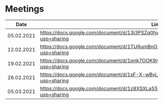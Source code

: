 # Meetings

|Date      | Link                                                                                           |
|----------|------------------------------------------------------------------------------------------------|
|05.02.2021|https://docs.google.com/document/d/13i3PSZq0hwrxHgS6ARp3AFfdhE6bmnUxiMSi8OZOeC0/edit?usp=sharing|
|12.02.2021|https://docs.google.com/document/d/1TU6umBnO2ya_5smF_v_uqK9CkNsClYSsL4PeHC4ps3E/edit?usp=sharing|
|19.02.2021|https://docs.google.com/document/d/1pnk7OOK9mhjR1nNgRCP8zRC9-paIN7IaexgBXcTU1dk/edit?usp=sharing|
|26.02.2021|https://docs.google.com/document/d/1sF-X-wBvj_nZNwAJRl37AvYKky91UUgYBQnkePQzeug/edit?usp=sharing|
|05.03.2021|https://docs.google.com/document/d/1z8XSXLa55LnK6SGFNJsAN9C1FjwUnYOZtaYmtuoRXhk/edit?usp=sharing|
